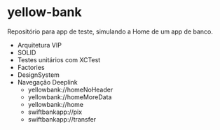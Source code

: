 # yellow-bank
Repositório para app de teste, simulando a Home de um app de banco.
- Arquitetura VIP
- SOLID
- Testes unitários com XCTest
- Factories
- DesignSystem
- Navegação Deeplink
    - yellowbank://homeNoHeader
    - yellowbank://homeMoreData
    - yellowbank://home
    - swiftbankapp://pix
    - swiftbankapp://transfer
